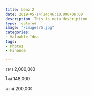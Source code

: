 ```yaml
---
title: benz 2
date: 2019-05-14T14:46:10.000+06:00
description: This is meta description
type: featured
image: "/images/5.jpg"
categories:
- Valuable Idea
tags:
- Photos
- Finance

---
```

ราคา 2,000,000

ไมล์ 148,000

ดาวน์ 200,000